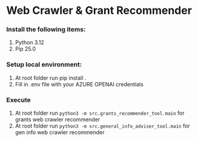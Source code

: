 # Web Crawler & Grant Recommender

### Install the following items:

1) Python 3.12
2) Pip 25.0

### Setup local environment:

1) At root folder run pip install .
2) Fill in .env file with your AZURE OPENAI credentials

### Execute

1) At root folder run `python3 -m src.grants_recommender_tool.main` for grants web crawler recommender
2) At root folder run `python3 -m src.general_info_adviser_tool.main` for gen info web crawler recommender